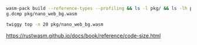 ```bash
wasm-pack build --reference-types --profiling && ls -l pkg/ && ls -lh pkg/ && wasm-decompile --output=pkg/nano_web_b
g.dcmp pkg/nano_web_bg.wasm

twiggy top -n 20 pkg/nano_web_bg.wasm
```

https://rustwasm.github.io/docs/book/reference/code-size.html